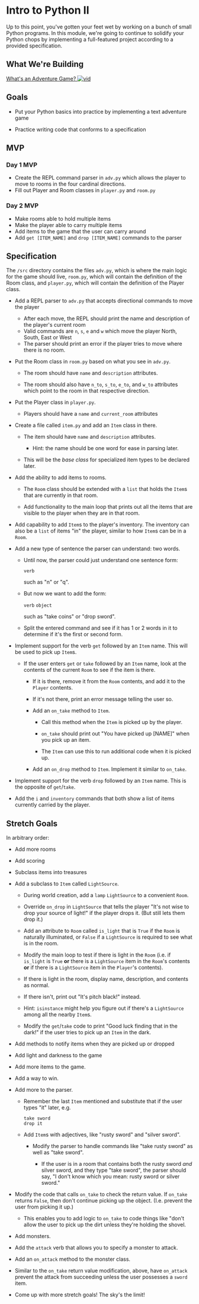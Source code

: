 # Intro to Python II

Up to this point, you've gotten your feet wet by working on a bunch of small Python programs. In this module, we're going to continue to solidify your Python chops by implementing a full-featured project according to a provided specification.


## What We're Building
[What's an Adventure Game? ![vid](https://tk-assets.lambdaschool.com/7928cdb4-b8a3-45a6-b231-5b9d1fc1e002_ScreenShot2019-03-22at5.47.28PM.png)](https://youtu.be/WaZccFqJUT8)


## Goals

* Put your Python basics into practice by implementing a text adventure game

* Practice writing code that conforms to a specification


## MVP

### Day 1 MVP

* Create the REPL command parser in `adv.py` which allows the player to move to rooms
  in the four cardinal directions.
* Fill out Player and Room classes in `player.py` and `room.py`

### Day 2 MVP

* Make rooms able to hold multiple items
* Make the player able to carry multiple items
* Add items to the game that the user can carry around
* Add `get [ITEM_NAME]` and `drop [ITEM_NAME]` commands to the parser

## Specification

The `/src` directory contains the files `adv.py`, which is where the main logic for the game should live, `room.py`, which will contain the definition of the Room class, and `player.py`, which will contain the definition of the Player class.


* Add a REPL parser to `adv.py` that accepts directional commands to move the player
  * After each move, the REPL should print the name and description of the player's current room
  * Valid commands are `n`, `s`, `e` and `w` which move the player North, South, East or West
  * The parser should print an error if the player tries to move where there is no room.

* Put the Room class in `room.py` based on what you see in `adv.py`.

  * The room should have `name` and `description` attributes.

  * The room should also have `n_to`, `s_to`, `e_to`, and `w_to` attributes
    which point to the room in that respective direction.
* Put the Player class in `player.py`.
  * Players should have a `name` and `current_room` attributes


* Create a file called `item.py` and add an `Item` class in there.

  * The item should have `name` and `description` attributes.

     * Hint: the name should be one word for ease in parsing later.

  * This will be the _base class_ for specialized item types to be declared
    later.

* Add the ability to add items to rooms.

  * The `Room` class should be extended with a `list` that holds the `Item`s
    that are currently in that room.

  * Add functionality to the main loop that prints out all the items that are
    visible to the player when they are in that room.

* Add capability to add `Item`s to the player's inventory. The inventory can
  also be a `list` of items "in" the player, similar to how `Item`s can be in a
  `Room`.

* Add a new type of sentence the parser can understand: two words.

  * Until now, the parser could just understand one sentence form:

     `verb`

    such as "n" or "q".

  * But now we want to add the form:

    `verb` `object`

    such as "take coins" or "drop sword".

  * Split the entered command and see if it has 1 or 2 words in it to determine
    if it's the first or second form.

* Implement support for the verb `get` followed by an `Item` name. This will be
  used to pick up `Item`s.

  * If the user enters `get` or `take` followed by an `Item` name, look at the
    contents of the current `Room` to see if the item is there.

     * If it is there, remove it from the `Room` contents, and add it to the
       `Player` contents.

     * If it's not there, print an error message telling the user so.

     * Add an `on_take` method to `Item`.

        * Call this method when the `Item` is picked up by the player.

        * `on_take` should print out "You have picked up [NAME]" when you pick up an item.

        * The `Item` can use this to run additional code when it is picked up.

     * Add an `on_drop` method to `Item`. Implement it similar to `on_take`.

* Implement support for the verb `drop` followed by an `Item` name. This is the
  opposite of `get`/`take`.

* Add the `i` and `inventory` commands that both show a list of items currently
  carried by the player.


## Stretch Goals

In arbitrary order:

* Add more rooms

* Add scoring

* Subclass items into treasures

* Add a subclass to `Item` called `LightSource`.

  * During world creation, add a `lamp` `LightSource` to a convenient `Room`.

  * Override `on_drop` in `LightSource` that tells the player "It's not wise to
  drop your source of light!" if the player drops it. (But still lets them drop
  it.)

  * Add an attribute to `Room` called `is_light` that is `True` if the `Room` is
  naturally illuminated, or `False` if a `LightSource` is required to see what
  is in the room.

  * Modify the main loop to test if there is light in the `Room` (i.e. if
    `is_light` is `True` **or** there is a `LightSource` item in the `Room`'s
    contents **or** if there is a `LightSource` item in the `Player`'s contents).

  * If there is light in the room, display name, description, and contents as
    normal.

  * If there isn't, print out "It's pitch black!" instead.

  * Hint: `isinstance` might help you figure out if there's a `LightSource`
    among all the nearby `Item`s.

  * Modify the `get`/`take` code to print "Good luck finding that in the dark!" if
  the user tries to pick up an `Item` in the dark.

* Add methods to notify items when they are picked up or dropped

* Add light and darkness to the game

* Add more items to the game.

* Add a way to win.

* Add more to the parser.

  * Remember the last `Item` mentioned and substitute that if the user types
    "it" later, e.g.

    ```
    take sword
    drop it
    ```

  * Add `Item`s with adjectives, like "rusty sword" and "silver sword".

    * Modify the parser to handle commands like "take rusty sword" as well as
      "take sword".

      * If the user is in a room that contains both the rusty sword _and_ silver
        sword, and they type "take sword", the parser should say, "I don't know
        which you mean: rusty sword or silver sword."

* Modify the code that calls `on_take` to check the return value. If `on_take`
  returns `False`, then don't continue picking up the object. (I.e. prevent the
  user from picking it up.)

  * This enables you to add logic to `on_take` to code things like "don't allow
    the user to pick up the dirt unless they're holding the shovel.

* Add monsters.

* Add the `attack` verb that allows you to specify a monster to attack.

* Add an `on_attack` method to the monster class.

* Similar to the `on_take` return value modification, above, have `on_attack`
  prevent the attack from succeeding unless the user possesses a `sword` item.

* Come up with more stretch goals! The sky's the limit!
